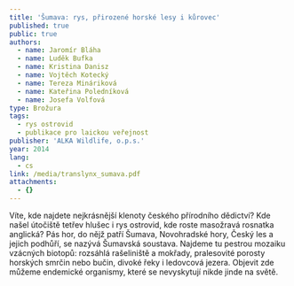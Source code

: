 ```yaml
---
title: 'Šumava: rys, přirozené horské lesy i kůrovec'
published: true
public: true
authors:
  - name: Jaromír Bláha
  - name: Luděk Bufka
  - name: Kristina Danisz
  - name: Vojtěch Kotecký
  - name: Tereza Mináriková
  - name: Kateřina Poledníková
  - name: Josefa Volfová
type: Brožura
tags:
  - rys ostrovid
  - publikace pro laickou veřejnost
publisher: 'ALKA Wildlife, o.p.s.'
year: 2014
lang:
  - cs
link: /media/translynx_sumava.pdf
attachments:
  - {}
---
```

Víte, kde najdete nejkrásnější klenoty českého přírodního dědictví? Kde našel útočiště tetřev hlušec i rys ostrovid, kde roste masožravá rosnatka anglická? Pás hor, do nějž patří Šumava, Novohradské hory, Český les a jejich podhůří, se nazývá Šumavská soustava. Najdeme tu pestrou mozaiku vzácných biotopů: rozsáhlá rašeliniště a mokřady, pralesovité porosty horských smrčin nebo bučin, divoké řeky i ledovcová jezera. Objevit zde můžeme endemické organismy, které se nevyskytují nikde jinde na světě.
